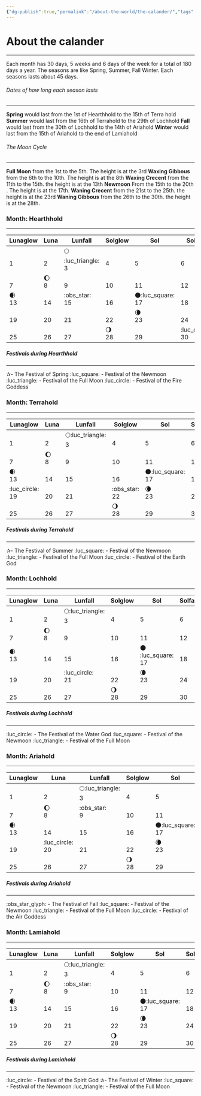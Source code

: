 ```yaml
---
{"dg-publish":true,"permalink":"/about-the-world/the-calander/","tags":["Calander","Time"]}
---
```



# About the calander
---
   Each month has 30 days, 5 weeks and 6 days of the week for a total of 180 days a year. 
The seasons are like Spring, Summer, Fall Winter. Each seasons lasts about 45 days. 

###### Dates of how long each season lasts 
---
**Spring** would last from the 1st of Hearthhold to the 15th of Terra hold
**Summer** would last from the 16th of Terrahold to the 29th of Lochhold
**Fall**  would last from the 30th of Lochhold to the 14th of Ariahold
**Winter** would last from the 15th of Ariahold to the end of Lamiahold

###### The Moon Cycle
---
**Full Moon** from the 1st to the 5th. The height is at the 3rd
**Waxing Gibbous** from the 6th to the 10th. The height is at the 8th
**Waxing Crecent** from the 11th to the 15th. the height is at the 13th
**Newmoon** From the 15th to the 20th . The height is at the 17th.
**Waning Crecent** from the 21st to the 25th. the height is at the 23rd
**Waning Gibbous** from the 26th to the 30th. the height is at the 28th.

### Month: Hearthhold
---

| Lunaglow  | Luna    | Lunfall                | Solglow  | Sol                  | Solfall            |
| --------- | ------- | ---------------------- | -------- | -------------------- | ------------------ |
| <br>1<br> | <br>2   | 🌕 :luc_triangle:<br>3 | <br>4    | <br>5                | <br>6              |
| <br>7     | 🌔<br>8 | <br>9                  | <br>10   | <br>11               | <br>12             |
| 🌒<br>13  | <br>14  | :obs_star:<br>15       | <br>16   | 🌑:luc_square:<br>17 | <br>18             |
| <br>19    | <br>20  | <br>21                 | <br>22   | 🌘<br>23             | <br>24             |
| <br>25    | <br>26  | <br>27                 | 🌖<br>28 | <br>29               | :luc_circle:<br>30 |
##### Festivals during Hearthhold
---
✰- The Festival of Spring
:luc_square: - Festival of the Newmoon
:luc_triangle: - Festival of the Full Moon
:luc_circle: - Festival of the Fire Goddess
### Month: Terrahold
---


| Lunaglow           | Luna    | Lunfall               | Solglow          | Sol                  | Solfall |
| ------------------ | ------- | --------------------- | ---------------- | -------------------- | ------- |
| <br>1<br>          | <br>2   | 🌕:luc_triangle:<br>3 | <br>4            | <br>5                | <br>6   |
| <br>7              | 🌔<br>8 | <br>9                 | <br>10           | <br>11               | <br>12  |
| 🌒<br>13           | <br>14  | <br>15                | <br>16           | 🌑:luc_square:<br>17 | <br>18  |
| :luc_circle:<br>19 | <br>20  | <br>21                | :obs_star:<br>22 | 🌘<br>23             | <br>24  |
| <br>25             | <br>26  | <br>27                | 🌖<br>28         | <br>29               | <br>30  |
##### Festivals during Terrahold
---
✰- The Festival of Summer
:luc_square: - Festival of the Newmoon
:luc_triangle: - Festival of the Full Moon
:luc_circle: - Festival of the Earth God

### Month: Lochhold
---

| Lunaglow  | Luna    | Lunfall               | Solglow  | Sol                   | Solfall |
| --------- | ------- | --------------------- | -------- | --------------------- | ------- |
| <br>1<br> | <br>2   | 🌕:luc_triangle:<br>3 | <br>4    | <br>5                 | <br>6   |
| <br>7     | 🌔<br>8 | <br>9                 | <br>10   | <br>11                | <br>12  |
| 🌒<br>13  | <br>14  | <br>15                | <br>16   | 🌑 :luc_square:<br>17 | <br>18  |
| <br>19    | <br>20  | :luc_circle:<br>21    | <br>22   | 🌘<br>23              | <br>24  |
| <br>25    | <br>26  | <br>27                | 🌖<br>28 | <br>29                | <br>30  |
##### Festivals during Lochhold
---
:luc_circle: - The Festival of the Water God
:luc_square: - Festival of the Newmoon
:luc_triangle: - Festival of the Full Moon



### Month: Ariahold
---


| Lunaglow  | Luna               | Lunfall               | Solglow  | Sol                  | Solfall |
| --------- | ------------------ | --------------------- | -------- | -------------------- | ------- |
| <br>1<br> | <br>2              | 🌕:luc_triangle:<br>3 | <br>4    | <br>5                | <br>6   |
| <br>7     | 🌔<br>8            | :obs_star:<br>9       | <br>10   | <br>11               | <br>12  |
| 🌒<br>13  | <br>14             | <br>15                | <br>16   | 🌑:luc_square:<br>17 | <br>18  |
| <br>19    | :luc_circle:<br>20 | <br>21                | <br>22   | 🌘<br>23             | <br>24  |
| <br>25    | <br>26             | <br>27                | 🌖<br>28 | <br>29               | <br>30  |
##### Festivals during Ariahold
---
:obs_star_glyph: - The Festival of Fall
:luc_square: - Festival of the Newmoon
:luc_triangle: - Festival of the Full Moon
:luc_circle: - Festival of the Air Goddess

### Month: Lamiahold
---


| Lunaglow  | Luna    | Lunfall               | Solglow  | Sol                  | Solfall |
| --------- | ------- | --------------------- | -------- | -------------------- | ------- |
| <br>1<br> | <br>2   | 🌕:luc_triangle:<br>3 | <br>4    | <br>5                | <br>6   |
| <br>7     | 🌔<br>8 | :obs_star:<br>9       | <br>10   | <br>11               | <br>12  |
| 🌒<br>13  | <br>14  | <br>15                | <br>16   | 🌑:luc_square:<br>17 | <br>18  |
| <br>19    | <br>20  | <br>21                | <br>22   | 🌘<br>23             | <br>24  |
| <br>25    | <br>26  | <br>27                | 🌖<br>28 | <br>29               | <br>30  |
##### Festivals during Lamiahold
---
:luc_circle: - Festival of the Spirit God
✰- The Festival of Winter
:luc_square: - Festival of the Newmoon
:luc_triangle: - Festival of the Full Moon
